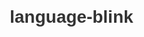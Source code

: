 # language-blink
<!DOCTYPE html>
<html lang="en">

<head>
    <meta charset="UTF-8">
    <meta name="viewport" content="width=device-width, initial-scale=1.0">
    <title>Language Learning Hub</title>
    <style>
        body {
            font-family: Arial, sans-serif;
            margin: 20px;
        }

        header {
            text-align: center;
            padding: 10px;
            background-color: #f2f2f2;
        }

        main {
            margin-top: 20px;
        }

        h1 {
            color: #333;
        }

        p {
            line-height: 1.6;
            color: #666;
        }

        footer {
            margin-top: 20px;
            text-align: center;
            padding: 10px;
            background-color: #f2f2f2;
        }
    </style>
</head>

<body>

    <header>
        <h1>Welcome to the Language Learning Hub</h1>
    </header>

    <main>
        <section>
            <h2>About Us</h2>
            <p>
                The Language Learning Hub is your go-to place for mastering new languages. Whether you're a beginner or
                looking to
                improve your language skills, we've got you covered.
            </p>
        </section>

        <section>
            <h2>Featured Languages</h2>
            <p>
                Explore our curated selection of languages:
                <ul>
                    <li>Spanish</li>
                    <li>French</li>
                    <li>Chinese</li>
                    <li>German</li>
                </ul>
            </p>
        </section>

        <section>
            <h2>Get Started</h2>
            <p>
                Start your language learning journey today. Sign up for an account to access premium content and track
                your progress.
            </p>
        </section>
    </main>

    <footer>
        <p>&copy; 2023 Language Learning Hub. All rights reserved.</p>
    </footer>

</body>

</html>
